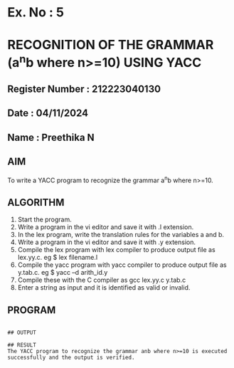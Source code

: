 # Ex. No : 5	
# RECOGNITION OF THE GRAMMAR (a<sup>n</sup>b where n>=10) USING YACC
## Register Number : 212223040130   
## Date : 04/11/2024   
## Name : Preethika N     
## AIM   
To write a YACC program to recognize the grammar a<sup>n</sup>b where n>=10.

## ALGORITHM
1.	Start the program.
2.	Write a program in the vi editor and save it with .l extension.
3.	In the lex program, write the translation rules for the variables a and b.
4.	Write a program in the vi editor and save it with .y extension.
5.	Compile the lex program with lex compiler to produce output file as lex.yy.c. eg $ lex filename.l
6.	Compile the yacc program with yacc compiler to produce output file as y.tab.c. eg $ yacc –d arith_id.y
7.	Compile these with the C compiler as gcc lex.yy.c y.tab.c
8.	Enter a string as input and it is identified as valid or invalid.
 
## PROGRAM
```

## OUTPUT 

## RESULT
The YACC program to recognize the grammar anb where n>=10 is executed successfully and the output is verified.

